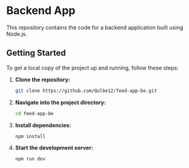 # Backend App

This repository contains the code for a backend application built using Node.js.

## Getting Started

To get a local copy of the project up and running, follow these steps:

1. **Clone the repository:**

    ```bash
    git clone https://github.com/Qulbe12/feed-app-be.git
    ```

2. **Navigate into the project directory:**

    ```bash
    cd feed-app-be
    ```

3. **Install dependencies:**

    ```bash
    npm install
    ```

4. **Start the development server:**

    ```bash
    npm run dev
    ```